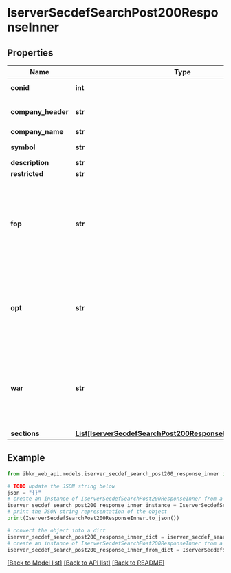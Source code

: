 # IserverSecdefSearchPost200ResponseInner


## Properties

Name | Type | Description | Notes
------------ | ------------- | ------------- | -------------
**conid** | **int** | Contract Identifier | [optional] 
**company_header** | **str** | Company Name - Exchange | [optional] 
**company_name** | **str** |  | [optional] 
**symbol** | **str** | Underlying symbol | [optional] 
**description** | **str** | Exchange | [optional] 
**restricted** | **str** |  | [optional] 
**fop** | **str** | List of Future Option expirations in YYYMMDD format separated by semicolon | [optional] 
**opt** | **str** | List of Option expirations in YYYYMMDD format separated by semicolon | [optional] 
**war** | **str** | List of Warrant expirations in YYYYMMDD format separated by semicolon | [optional] 
**sections** | [**List[IserverSecdefSearchPost200ResponseInnerSectionsInner]**](IserverSecdefSearchPost200ResponseInnerSectionsInner.md) |  | [optional] 

## Example

```python
from ibkr_web_api.models.iserver_secdef_search_post200_response_inner import IserverSecdefSearchPost200ResponseInner

# TODO update the JSON string below
json = "{}"
# create an instance of IserverSecdefSearchPost200ResponseInner from a JSON string
iserver_secdef_search_post200_response_inner_instance = IserverSecdefSearchPost200ResponseInner.from_json(json)
# print the JSON string representation of the object
print(IserverSecdefSearchPost200ResponseInner.to_json())

# convert the object into a dict
iserver_secdef_search_post200_response_inner_dict = iserver_secdef_search_post200_response_inner_instance.to_dict()
# create an instance of IserverSecdefSearchPost200ResponseInner from a dict
iserver_secdef_search_post200_response_inner_from_dict = IserverSecdefSearchPost200ResponseInner.from_dict(iserver_secdef_search_post200_response_inner_dict)
```
[[Back to Model list]](../README.md#documentation-for-models) [[Back to API list]](../README.md#documentation-for-api-endpoints) [[Back to README]](../README.md)


